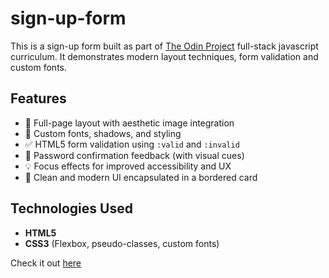 # sign-up-form

This is a sign-up form built as part of [The Odin Project](https://www.theodinproject.com/) full-stack javascript curriculum. It demonstrates modern layout techniques, form validation and custom fonts.

## Features

- 📸 Full-page layout with aesthetic image integration
- 🎨 Custom fonts, shadows, and styling
- ✅ HTML5 form validation using `:valid` and `:invalid`
- 🔐 Password confirmation feedback (with visual cues)
- 💡 Focus effects for improved accessibility and UX
- 🎯 Clean and modern UI encapsulated in a bordered card

## Technologies Used

- **HTML5**
- **CSS3** (Flexbox, pseudo-classes, custom fonts)

Check it out [here](https://yamen-m.github.io/sign-up-form/)